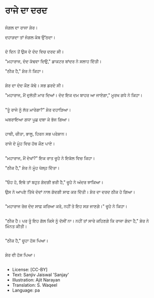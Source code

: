 # ਰਾਜੇ ਦਾ ਦਰਦ

##
ਜੰਗਲ ਦਾ ਰਾਜਾ ਸ਼ੇਰ।

ਦਹਾੜਦਾ ਤਾਂ ਜੰਗਲ ਕੰਬ ਉੱਠਦਾ।

##
ਦੋ ਦਿਨ ਤੋਂ ਉਸ ਦੇ ਦੰਦ ਵਿਚ ਦਰਦ ਸੀ।

"ਮਹਾਰਾਜ, ਦੰਦ ਕੱਢਵਾ ਦਿਉ," ਡਾਕਟਰ ਬਾਂਦਰ ਨੇ ਸਲਾਹ ਦਿੱਤੀ।

"ਠੀਕ ਹੈ," ਸ਼ੇਰ ਨੇ ਕਿਹਾ।

##
ਸ਼ੇਰ ਦਾ ਦੰਦ ਕੌਣ ਕੱਢੇ। ਸਭ ਡਰਦੇ ਸੀ।

"ਮਹਾਰਾਜ, ਮੈਂ ਦੁਲੱਤੀ ਮਾਰ ਦਿਆਂ। ਦੰਦ ਇਕ ਦਮ ਬਾਹਰ ਆ ਜਾਏਗਾ," ਮੂਰਖ ਗਧੇ ਨੇ ਕਿਹਾ।

##
"ਤੂੰ ਰਾਜੇ ਨੂੰ ਲੱਤ ਮਾਰੇਗਾ?" ਸ਼ੇਰ ਦਹਾੜਿਆ।

ਘਬਰਾਇਆ ਗਧਾ ਪੂਛ ਦਬਾ ਕੇ ਭੱਜ ਗਿਆ।

##
ਹਾਥੀ, ਚੀਤਾ, ਭਾਲੂ, ਹਿਰਨ ਸਭ ਪਰੇਸ਼ਾਨ।

ਰਾਜੇ ਦੇ ਮੂੰਹ ਵਿਚ ਹੱਥ ਕੌਣ ਪਾਏ।

##
"ਮਹਾਰਾਜ, ਮੈਂ ਦੇਖਾਂ?" ਇਕ ਰਾਤ ਚੂਹੇ ਨੇ ਇਕੱਲ ਵਿਚ ਕਿਹਾ।

"ਠੀਕ ਹੈ," ਸ਼ੇਰ ਨੇ ਮੂੰਹ ਖੋਲ੍ਹ ਦਿੱਤਾ।

##
"ਓਹ ਹੋ, ਇਥੇ ਤਾਂ ਬਹੁਤ ਗੰਦਗੀ ਭਰੀ ਹੈ," ਚੂਹੇ ਨੇ ਅੰਦਰ ਝਾਕਿਆ।

ਉਸ ਨੇ ਆਪਣੇ ਤਿੱਖੇ ਦੰਦਾਂ ਨਾਲ ਗੰਦਗੀ ਸਾਫ ਕਰ ਦਿੱਤੀ। ਸ਼ੇਰ ਦਾ ਦਰਦ ਠੀਕ ਹੋ ਗਿਆ।

##
"ਮਹਾਰਾਜ ਰੋਜ਼ ਦੰਦ ਸਾਫ਼ ਕਰਿਆ ਕਰੋ, ਨਹੀਂ ਤੇ ਇਹ ਸੜ ਜਾਣਗੇ।" ਚੂਹੇ ਨੇ ਕਿਹਾ।

##
"ਠੀਕ ਹੈ। ਪਰ ਤੂੰ ਇਹ ਗੱਲ ਕਿਸੇ  ਨੂੰ ਦੱਸੀਂ ਨਾ। ਨਹੀਂ ਤਾਂ ਸਾਰੇ ਕਹਿਣਗੇ ਕਿ ਰਾਜਾ ਗੰਦਾ ਹੈ," ਸ਼ੇਰ ਨੇ ਮਿੰਨਤ ਕੀਤੀ।

##
"ਠੀਕ ਹੈ," ਚੂਹਾ ਹੱਸ ਪਿਆ।

##
ਸ਼ੇਰ ਵੀ ਹੱਸ ਪਿਆ।

##
* License: [CC-BY]
* Text: Sanjiv Jaiswal 'Sanjay'
* Illustration: Ajit Narayan
* Translation: S. Waqeel
* Language: pa
